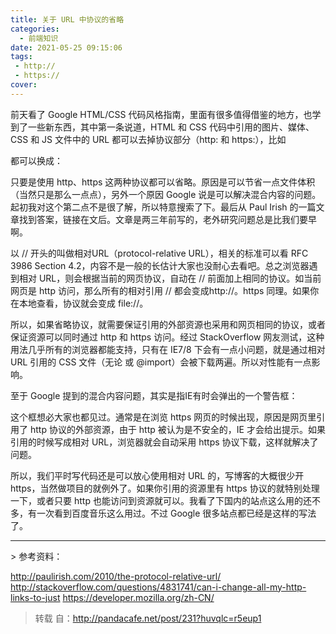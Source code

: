 ```yaml
---
title: 关于 URL 中协议的省略
categories:
  - 前端知识
date: 2021-05-25 09:15:06
tags:
 - http://
 - https://
cover:
---
```

前天看了 Google HTML/CSS 代码风格指南，里面有很多值得借鉴的地方，也学到了一些新东西，其中第一条说道，HTML 和 CSS 代码中引用的图片、媒体、CSS 和 JS 文件中的 URL 都可以去掉协议部分（http: 和 https:），比如

<script src="http://www.google-analytics.com/ga.js" type="text/javascript"></script>
<script src="https://www.google-analytics.com/ga.js" type="text/javascript"></script>
都可以换成：
<script src="//www.google-analytics.com/ga.js" type="text/javascript"></script>
只要是使用 http、https 这两种协议都可以省略。原因是可以节省一点文件体积（当然只是那么一点点），另外一个原因 Google 说是可以解决混合内容的问题。起初我对这个第二点不是很了解，所以特意搜索了下。最后从 Paul Irish 的一篇文章找到答案，链接在文后。文章是两三年前写的，老外研究问题总是比我们要早啊。

以 // 开头的叫做相对URL（protocol-relative URL），相关的标准可以看 RFC 3986 Section 4.2，内容不是一般的长估计大家也没耐心去看吧。总之浏览器遇到相对 URL，则会根据当前的网页协议，自动在 // 前面加上相同的协议。如当前网页是 http 访问，那么所有的相对引用 // 都会变成http://。https 同理。如果你在本地查看，协议就会变成 file://。

所以，如果省略协议，就需要保证引用的外部资源也采用和网页相同的协议，或者保证资源可以同时通过 http 和 https 访问。经过 StackOverflow 网友测试，这种用法几乎所有的浏览器都能支持，只有在 IE7/8 下会有一点小问题，就是通过相对 URL 引用的 CSS 文件（无论 <link> 或 @import）会被下载两遍。所以对性能有一点影响。

至于 Google 提到的混合内容问题，其实是指IE有时会弹出的一个警告框：


这个框想必大家也都见过。通常是在浏览 https 网页的时候出现，原因是网页里引用了 http 协议的外部资源，由于 http 被认为是不安全的，IE 才会给出提示。如果引用的时候写成相对 URL，浏览器就会自动采用 https 协议下载，这样就解决了问题。

所以，我们平时写代码还是可以放心使用相对 URL 的，写博客的大概很少开 https，当然做项目的就例外了。如果你引用的资源里有 https 协议的就特别处理一下，或者只要 http 也能访问到资源就可以。我看了下国内的站点这么用的还不多，有一次看到百度音乐这么用过。不过 Google 很多站点都已经是这样的写法了。

<hr>
> 参考资料：

http://paulirish.com/2010/the-protocol-relative-url/
http://stackoverflow.com/questions/4831741/can-i-change-all-my-http-links-to-just
https://developer.mozilla.org/zh-CN/

> 转载 自：http://pandacafe.net/post/231?huvqlc=r5eup1